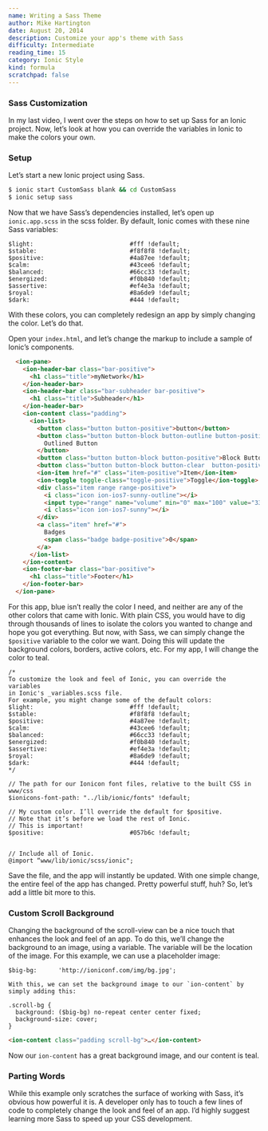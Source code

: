 ```yaml
---
name: Writing a Sass Theme
author: Mike Hartington
date: August 20, 2014
description: Customize your app's theme with Sass
difficulty: Intermediate
reading_time: 15
category: Ionic Style
kind: formula
scratchpad: false
---
```



### Sass Customization 

In my last video, I went over the steps on how to set up Sass for an Ionic project. Now, let’s look at how you can override the variables in Ionic to make the colors your own.

### Setup

Let’s start a new Ionic project using Sass.

```bash
$ ionic start CustomSass blank && cd CustomSass
$ ionic setup sass
```

Now that we have Sass’s dependencies installed, let’s open up `ionic.app.scss` in the scss folder. By default, Ionic comes with these nine Sass variables:

```
$light:                           #fff !default;
$stable:                          #f8f8f8 !default;
$positive:                        #4a87ee !default;
$calm:                            #43cee6 !default;
$balanced:                        #66cc33 !default;
$energized:                       #f0b840 !default;
$assertive:                       #ef4e3a !default;
$royal:                           #8a6de9 !default;
$dark:                            #444 !default;
```

With these colors, you can completely redesign an app by simply changing the color. Let’s do that.

Open your `index.html`, and let’s change the markup to include a sample of Ionic’s components.

```html
  <ion-pane>    
    <ion-header-bar class="bar-positive">
      <h1 class="title">myNetwork</h1>
    </ion-header-bar>
    <ion-header-bar class="bar-subheader bar-positive">
      <h1 class="title">Subheader</h1>
    </ion-header-bar>
    <ion-content class="padding">
      <ion-list>
        <button class="button button-positive">button</button>
        <button class="button button-block button-outline button-positive">
          Outlined Button
        </button>
        <button class="button button-block button-positive">Block Button</button>
        <button class="button button-block button-clear  button-positive">Clear Button</button>
        <ion-item href="#" class="item-positive">Item</ion-item>
        <ion-toggle toggle-class="toggle-positive">Toggle</ion-toggle>
        <div class="item range range-positive">
          <i class="icon ion-ios7-sunny-outline"></i>
          <input type="range" name="volume" min="0" max="100" value="33">
          <i class="icon ion-ios7-sunny"></i>
        </div>
        <a class="item" href="#">
          Badges
          <span class="badge badge-positive">0</span>
        </a>
      </ion-list>
    </ion-content>
    <ion-footer-bar class="bar-positive">
      <h1 class="title">Footer</h1>
    </ion-footer-bar>
  </ion-pane>
```

For this app, blue isn’t really the color I need, and neither are any of the other colors that came with Ionic. With plain CSS, you would have to dig through thousands of lines to isolate the colors you wanted to change and hope you got everything. But now, with Sass, we can simply change the `$positive` variable to the color we want. Doing this will update the background colors, borders, active colors, etc. For my app, I will change the color to teal.	

```
/*
To customize the look and feel of Ionic, you can override the variables
in Ionic's _variables.scss file.
For example, you might change some of the default colors:
$light:                           #fff !default;
$stable:                          #f8f8f8 !default;
$positive:                        #4a87ee !default;
$calm:                            #43cee6 !default;
$balanced:                        #66cc33 !default;
$energized:                       #f0b840 !default;
$assertive:                       #ef4e3a !default;
$royal:                           #8a6de9 !default;
$dark:                            #444 !default;
*/

// The path for our Ionicon font files, relative to the built CSS in www/css
$ionicons-font-path: "../lib/ionic/fonts" !default;

// My custom color. I’ll override the default for $positive.
// Note that it’s before we load the rest of Ionic.
// This is important!
$positive:                        #057b6c !default;


// Include all of Ionic.
@import “www/lib/ionic/scss/ionic";

```

Save the file, and the app will instantly be updated. With one simple change, the entire feel of the app has changed. Pretty powerful stuff, huh? So, let’s add a little bit more to this.

### Custom Scroll Background

Changing the background of the scroll-view can be a nice touch that enhances the look and feel of an app. To do this, we’ll change the background to an image, using a variable. The variable will be the location of the image. For this example, we can use a placeholder image:

```
$big-bg:      'http://ioniconf.com/img/bg.jpg';
```
```
With this, we can set the background image to our `ion-content` by simply adding this:

.scroll-bg {
  background: ($big-bg) no-repeat center center fixed; 
  background-size: cover;
}

```

```html
<ion-content class="padding scroll-bg">…</ion-content>
```

Now our `ion-content` has a great background image, and our content is teal.




### Parting Words
While this example only scratches the surface of working with Sass, it’s obvious how powerful it is. A developer only has to touch a few lines of code to completely change the look and feel of an app. I’d highly suggest learning more Sass to speed up your CSS development. 

